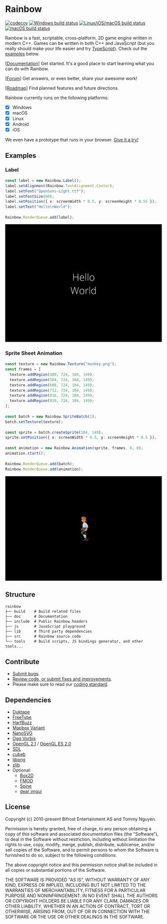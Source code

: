 # Rainbow

[![codecov](https://codecov.io/gh/tn0502/rainbow/branch/master/graph/badge.svg)](https://codecov.io/gh/tn0502/rainbow)
[![Windows build status](https://ci.appveyor.com/api/projects/status/oajtxwu9d9lrayk0/branch/master?svg=true)](https://ci.appveyor.com/project/Tommy/rainbow/branch/master)
[![Linux/iOS/macOS build status](https://travis-ci.org/tn0502/rainbow.svg?branch=master)](https://travis-ci.org/tn0502/rainbow)
[![macOS build status](https://doozer.io/badge/tn0502/rainbow/buildstatus/master)](https://doozer.io/tn0502/rainbow)

Rainbow is a fast, scriptable, cross-platform, 2D game engine written in modern
C++. Games can be written in both C++ and JavaScript (but you really should make
your life easier and try [TypeScript](https://www.typescriptlang.org/)). Check
out the [examples](#examples) below.

[[Documentation](https://tido.bitbucket.io/rainbow/)] Get started. It's a good
place to start learning what you can do with Rainbow.

[[Forum](https://groups.google.com/forum/#!forum/rainbow-tech)] Get answers, or
even better, share your awesome work!

[[Roadmap](https://trello.com/b/r2TqudY6/rainbow)] Find planned features and
future directions.

Rainbow currently runs on the following platforms:

* [x] Windows
* [x] macOS
* [x] Linux
* [x] Android
* [x] iOS

We even have a prototype that runs in your browser.
[Give it a try!](https://tido.bitbucket.io/rainbow.js/)

## Examples

### Label

```typescript
const label = new Rainbow.Label();
label.setAlignment(Rainbow.TextAlignment.Center);
label.setFont("OpenSans-Light.ttf");
label.setFontSize(60);
label.setPosition({ x: screenWidth * 0.5, y: screenHeight * 0.55 });
label.setText("Hello\nWorld");

Rainbow.RenderQueue.add(label);
```

![](doc/images/hello_world.png)

### Sprite Sheet Animation

```typescript
const texture = new Rainbow.Texture("monkey.png");
const frames = [
  texture.addRegion(400, 724, 104, 149);
  texture.addRegion(504, 724, 104, 149);
  texture.addRegion(608, 724, 104, 149);
  texture.addRegion(712, 724, 104, 149);
  texture.addRegion(816, 724, 104, 149);
  texture.addRegion(920, 724, 104, 149);
];

const batch = new Rainbow.SpriteBatch(1);
batch.setTexture(texture);

const sprite = batch.createSprite(104, 149);
sprite.setPosition({ x: screenWidth * 0.5, y: screenHeight * 0.5 });

const animation = new Rainbow.Animation(sprite, frames, 6, 0);
animation.start();

Rainbow.RenderQueue.add(batch);
Rainbow.RenderQueue.add(animation);
```

![](doc/images/sprite_sheet_animations_output.gif)

## Structure

    rainbow
    ├── build    # Build related files
    ├── doc      # Documentation
    ├── include  # Public Rainbow headers
    ├── js       # JavaScript playground
    ├── lib      # Third party dependencies
    ├── src      # Rainbow source code
    └── tools    # Build scripts, JS bindings generator, and other tools...

## Contribute

* [Submit bugs](https://bitbucket.org/tido/rainbow/issues?status=new&status=open).
* [Review code, or submit fixes and improvements](https://bitbucket.org/tido/rainbow/pull-requests/).
* Please make sure to read our
  [coding standard](https://tido.bitbucket.io/rainbow/#coding-standard).

## Dependencies

* [Duktape](http://duktape.org/)
* [FreeType](https://freetype.org/)
* [HarfBuzz](https://wiki.freedesktop.org/www/Software/HarfBuzz/)
* [Mapbox Variant](https://github.com/mapbox/variant)
* [NanoSVG](https://github.com/memononen/nanosvg)
* [Ogg Vorbis](https://xiph.org/vorbis/)
* [OpenGL 2.1](https://www.khronos.org/registry/OpenGL-Refpages/gl2.1/) /
  [OpenGL ES 2.0](https://www.khronos.org/opengles/2_X/)
* [SDL](https://www.libsdl.org/)
* [cubeb](https://github.com/kinetiknz/cubeb)
* [libpng](https://github.com/glennrp/libpng)
* [zlib](https://github.com/madler/zlib)
* Optional:
  * [Box2D](http://box2d.org/)
  * [FMOD](https://www.fmod.com/)
  * [Spine](http://esotericsoftware.com/)
  * [dear imgui](https://github.com/ocornut/imgui)

## License

Copyright (c) 2010-present Bifrost Entertainment AS and Tommy Nguyen.

Permission is hereby granted, free of charge, to any person obtaining a copy
of this software and associated documentation files (the "Software"), to deal
in the Software without restriction, including without limitation the rights
to use, copy, modify, merge, publish, distribute, sublicense, and/or sell
copies of the Software, and to permit persons to whom the Software is
furnished to do so, subject to the following conditions:

The above copyright notice and this permission notice shall be included in
all copies or substantial portions of the Software.

THE SOFTWARE IS PROVIDED "AS IS", WITHOUT WARRANTY OF ANY KIND, EXPRESS OR
IMPLIED, INCLUDING BUT NOT LIMITED TO THE WARRANTIES OF MERCHANTABILITY,
FITNESS FOR A PARTICULAR PURPOSE AND NONINFRINGEMENT. IN NO EVENT SHALL THE
AUTHORS OR COPYRIGHT HOLDERS BE LIABLE FOR ANY CLAIM, DAMAGES OR OTHER
LIABILITY, WHETHER IN AN ACTION OF CONTRACT, TORT OR OTHERWISE, ARISING FROM,
OUT OF OR IN CONNECTION WITH THE SOFTWARE OR THE USE OR OTHER DEALINGS IN
THE SOFTWARE.
